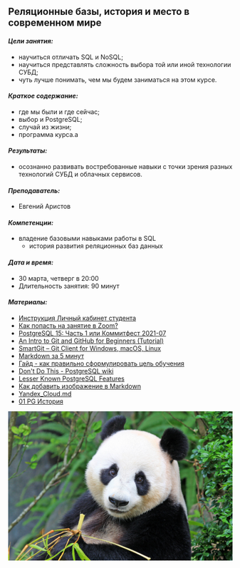 ## **Реляционные базы, история и место в современном мире** ##

#### *Цели занятия:*
* научиться отличать SQL и NoSQL;
* научиться представлять сложность выбора той или иной технологии СУБД;
* чуть лучше понимать, чем мы будем заниматься на этом курсе.

#### *Краткое содержание:*
* где мы были и где сейчас;
* выбор и PostgreSQL;
* случай из жизни;
* программа курса.a

#### *Результаты:*
* осознанно развивать востребованные навыки с точки зрения разных технологий СУБД и облачных сервисов.

#### *Преподаватель:*
  * Евгений Аристов

#### *Компетенции:*
* владение базовыми навыками работы в SQL
    * история развития реляционных баз данных

#### *Дата и время:*
* 30 марта, четверг в 20:00
* Длительность занятия: 90 минут

#### *Материалы:*
* [Инструкция Личный кабинет студента](https://docs.google.com/presentation/d/17fs6RI_Aqc58eMbmvK6Ww-DYXL-U2O4lbG6LaHvkmjc/edit?usp=sharing)
* [Как попасть на занятие в Zoom?](https://docs.google.com/presentation/d/1I43BcOz4BgNZcovmA3ypz7jB_583nb8ADXb5PmA2ELg/edit?usp=sharing)
* [PostgreSQL 15: Часть 1 или Коммитфест 2021-07](https://habr.com/ru/company/postgrespro/blog/572782/)
* [An Intro to Git and GitHub for Beginners (Tutorial)](https://product.hubspot.com/blog/git-and-github-tutorial-for-beginners)
* [SmartGit – Git Client for Windows, macOS, Linux](https://www.syntevo.com/smartgit/)
* [Markdown за 5 минут](https://htmlacademy.ru/blog/articles/markdown)
* [Гайд - как правильно сформулировать цель обучения](https://cdn.otus.ru/media/private/1e/c4/%D0%93%D0%B0%D0%B9%D0%B4___%D0%BA%D0%B0%D0%BA_%D0%BF%D1%80%D0%B0%D0%B2%D0%B8%D0%BB%D1%8C%D0%BD%D0%BE_%D1%81%D1%84%D0%BE%D1%80%D0%BC%D1%83%D0%BB%D0%B8%D1%80%D0%BE%D0%B2%D0%B0%D1%82%D1%8C_%D1%86%D0%B5%D0%BB%D1%8C_%D0%BE%D0%B1%D1%83%D1%87%D0%B5%D0%BD%D0%B8%D1%8F-301039-1ec468.pdf?hash=ykAsV4Z_qh6b2nIG8JKPXg&expires=1680480338)
* [Don't Do This - PostgreSQL wiki](https://wiki.postgresql.org/wiki/Don't_Do_This)
* [Lesser Known PostgreSQL Features](https://hakibenita.com/postgresql-unknown-features?ref=refind)
* [Как добавить изображение в Markdown](https://denshub.com/ru/hugo-post-insert-image/)
* [Yandex_Cloud.md](https://cdn.otus.ru/media/public/97/db/Yandex_Cloud-25239-97db16.md)
* [01 PG История](https://cdn.otus.ru/media/public/be/67/01_PG_%D0%98%D1%81%D1%82%D0%BE%D1%80%D0%B8%D1%8F-25239-be6708.pdf)


<kbd>
  <img src="/Images/coalla.jpg" />
</kbd>

